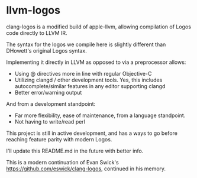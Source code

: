 # llvm-logos

clang-logos is a modified build of apple-llvm, allowing compilation of Logos code directly to LLVM IR.

The syntax for the logos we compile here is slightly different than DHowett's original Logos syntax. 

Implementing it directly in LLVM as opposed to via a preprocessor allows:
* Using @ directives more in line with regular Objective-C
* Utilizing clangd / other development tools. Yes, this includes autocomplete/similar features in any editor supporting clangd
* Better error/warning output

And from a development standpoint:
* Far more flexibility, ease of maintenance, from a language standpoint. 
* Not having to write/read perl

This project is still in active development, and has a ways to go before reaching feature parity with modern Logos.

I'll update this README.md in the future with better info.

This is a modern continuation of Evan Swick's https://github.com/eswick/clang-logos, continued in his memory. 




